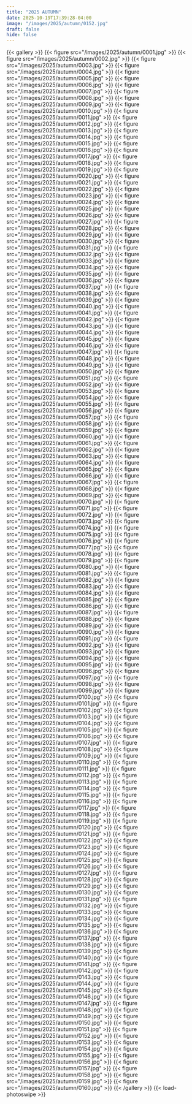 ```yaml
---
title: "2025 AUTUMN"
date: 2025-10-19T17:39:28-04:00
image: "/images/2025/autumn/0152.jpg"
draft: false
hide: false
---
```

{{< gallery >}}
	{{< figure src="/images/2025/autumn/0001.jpg" >}}
	{{< figure src="/images/2025/autumn/0002.jpg" >}}
	{{< figure src="/images/2025/autumn/0003.jpg" >}}
	{{< figure src="/images/2025/autumn/0004.jpg" >}}
	{{< figure src="/images/2025/autumn/0005.jpg" >}}
	{{< figure src="/images/2025/autumn/0006.jpg" >}}
	{{< figure src="/images/2025/autumn/0007.jpg" >}}
	{{< figure src="/images/2025/autumn/0008.jpg" >}}
	{{< figure src="/images/2025/autumn/0009.jpg" >}}
	{{< figure src="/images/2025/autumn/0010.jpg" >}}
	{{< figure src="/images/2025/autumn/0011.jpg" >}}
	{{< figure src="/images/2025/autumn/0012.jpg" >}}
	{{< figure src="/images/2025/autumn/0013.jpg" >}}
	{{< figure src="/images/2025/autumn/0014.jpg" >}}
	{{< figure src="/images/2025/autumn/0015.jpg" >}}
	{{< figure src="/images/2025/autumn/0016.jpg" >}}
	{{< figure src="/images/2025/autumn/0017.jpg" >}}
	{{< figure src="/images/2025/autumn/0018.jpg" >}}
	{{< figure src="/images/2025/autumn/0019.jpg" >}}
	{{< figure src="/images/2025/autumn/0020.jpg" >}}
	{{< figure src="/images/2025/autumn/0021.jpg" >}}
	{{< figure src="/images/2025/autumn/0022.jpg" >}}
	{{< figure src="/images/2025/autumn/0023.jpg" >}}
	{{< figure src="/images/2025/autumn/0024.jpg" >}}
	{{< figure src="/images/2025/autumn/0025.jpg" >}}
	{{< figure src="/images/2025/autumn/0026.jpg" >}}
	{{< figure src="/images/2025/autumn/0027.jpg" >}}
	{{< figure src="/images/2025/autumn/0028.jpg" >}}
	{{< figure src="/images/2025/autumn/0029.jpg" >}}
	{{< figure src="/images/2025/autumn/0030.jpg" >}}
	{{< figure src="/images/2025/autumn/0031.jpg" >}}
	{{< figure src="/images/2025/autumn/0032.jpg" >}}
	{{< figure src="/images/2025/autumn/0033.jpg" >}}
	{{< figure src="/images/2025/autumn/0034.jpg" >}}
	{{< figure src="/images/2025/autumn/0035.jpg" >}}
	{{< figure src="/images/2025/autumn/0036.jpg" >}}
	{{< figure src="/images/2025/autumn/0037.jpg" >}}
	{{< figure src="/images/2025/autumn/0038.jpg" >}}
	{{< figure src="/images/2025/autumn/0039.jpg" >}}
	{{< figure src="/images/2025/autumn/0040.jpg" >}}
	{{< figure src="/images/2025/autumn/0041.jpg" >}}
	{{< figure src="/images/2025/autumn/0042.jpg" >}}
	{{< figure src="/images/2025/autumn/0043.jpg" >}}
	{{< figure src="/images/2025/autumn/0044.jpg" >}}
	{{< figure src="/images/2025/autumn/0045.jpg" >}}
	{{< figure src="/images/2025/autumn/0046.jpg" >}}
	{{< figure src="/images/2025/autumn/0047.jpg" >}}
	{{< figure src="/images/2025/autumn/0048.jpg" >}}
	{{< figure src="/images/2025/autumn/0049.jpg" >}}
	{{< figure src="/images/2025/autumn/0050.jpg" >}}
	{{< figure src="/images/2025/autumn/0051.jpg" >}}
	{{< figure src="/images/2025/autumn/0052.jpg" >}}
	{{< figure src="/images/2025/autumn/0053.jpg" >}}
	{{< figure src="/images/2025/autumn/0054.jpg" >}}
	{{< figure src="/images/2025/autumn/0055.jpg" >}}
	{{< figure src="/images/2025/autumn/0056.jpg" >}}
	{{< figure src="/images/2025/autumn/0057.jpg" >}}
	{{< figure src="/images/2025/autumn/0058.jpg" >}}
	{{< figure src="/images/2025/autumn/0059.jpg" >}}
	{{< figure src="/images/2025/autumn/0060.jpg" >}}
	{{< figure src="/images/2025/autumn/0061.jpg" >}}
	{{< figure src="/images/2025/autumn/0062.jpg" >}}
	{{< figure src="/images/2025/autumn/0063.jpg" >}}
	{{< figure src="/images/2025/autumn/0064.jpg" >}}
	{{< figure src="/images/2025/autumn/0065.jpg" >}}
	{{< figure src="/images/2025/autumn/0066.jpg" >}}
	{{< figure src="/images/2025/autumn/0067.jpg" >}}
	{{< figure src="/images/2025/autumn/0068.jpg" >}}
	{{< figure src="/images/2025/autumn/0069.jpg" >}}
	{{< figure src="/images/2025/autumn/0070.jpg" >}}
	{{< figure src="/images/2025/autumn/0071.jpg" >}}
	{{< figure src="/images/2025/autumn/0072.jpg" >}}
	{{< figure src="/images/2025/autumn/0073.jpg" >}}
	{{< figure src="/images/2025/autumn/0074.jpg" >}}
	{{< figure src="/images/2025/autumn/0075.jpg" >}}
	{{< figure src="/images/2025/autumn/0076.jpg" >}}
	{{< figure src="/images/2025/autumn/0077.jpg" >}}
	{{< figure src="/images/2025/autumn/0078.jpg" >}}
	{{< figure src="/images/2025/autumn/0079.jpg" >}}
	{{< figure src="/images/2025/autumn/0080.jpg" >}}
	{{< figure src="/images/2025/autumn/0081.jpg" >}}
	{{< figure src="/images/2025/autumn/0082.jpg" >}}
	{{< figure src="/images/2025/autumn/0083.jpg" >}}
	{{< figure src="/images/2025/autumn/0084.jpg" >}}
	{{< figure src="/images/2025/autumn/0085.jpg" >}}
	{{< figure src="/images/2025/autumn/0086.jpg" >}}
	{{< figure src="/images/2025/autumn/0087.jpg" >}}
	{{< figure src="/images/2025/autumn/0088.jpg" >}}
	{{< figure src="/images/2025/autumn/0089.jpg" >}}
	{{< figure src="/images/2025/autumn/0090.jpg" >}}
	{{< figure src="/images/2025/autumn/0091.jpg" >}}
	{{< figure src="/images/2025/autumn/0092.jpg" >}}
	{{< figure src="/images/2025/autumn/0093.jpg" >}}
	{{< figure src="/images/2025/autumn/0094.jpg" >}}
	{{< figure src="/images/2025/autumn/0095.jpg" >}}
	{{< figure src="/images/2025/autumn/0096.jpg" >}}
	{{< figure src="/images/2025/autumn/0097.jpg" >}}
	{{< figure src="/images/2025/autumn/0098.jpg" >}}
	{{< figure src="/images/2025/autumn/0099.jpg" >}}
	{{< figure src="/images/2025/autumn/0100.jpg" >}}
	{{< figure src="/images/2025/autumn/0101.jpg" >}}
	{{< figure src="/images/2025/autumn/0102.jpg" >}}
	{{< figure src="/images/2025/autumn/0103.jpg" >}}
	{{< figure src="/images/2025/autumn/0104.jpg" >}}
	{{< figure src="/images/2025/autumn/0105.jpg" >}}
	{{< figure src="/images/2025/autumn/0106.jpg" >}}
	{{< figure src="/images/2025/autumn/0107.jpg" >}}
	{{< figure src="/images/2025/autumn/0108.jpg" >}}
	{{< figure src="/images/2025/autumn/0109.jpg" >}}
	{{< figure src="/images/2025/autumn/0110.jpg" >}}
	{{< figure src="/images/2025/autumn/0111.jpg" >}}
	{{< figure src="/images/2025/autumn/0112.jpg" >}}
	{{< figure src="/images/2025/autumn/0113.jpg" >}}
	{{< figure src="/images/2025/autumn/0114.jpg" >}}
	{{< figure src="/images/2025/autumn/0115.jpg" >}}
	{{< figure src="/images/2025/autumn/0116.jpg" >}}
	{{< figure src="/images/2025/autumn/0117.jpg" >}}
	{{< figure src="/images/2025/autumn/0118.jpg" >}}
	{{< figure src="/images/2025/autumn/0119.jpg" >}}
	{{< figure src="/images/2025/autumn/0120.jpg" >}}
	{{< figure src="/images/2025/autumn/0121.jpg" >}}
	{{< figure src="/images/2025/autumn/0122.jpg" >}}
	{{< figure src="/images/2025/autumn/0123.jpg" >}}
	{{< figure src="/images/2025/autumn/0124.jpg" >}}
	{{< figure src="/images/2025/autumn/0125.jpg" >}}
	{{< figure src="/images/2025/autumn/0126.jpg" >}}
	{{< figure src="/images/2025/autumn/0127.jpg" >}}
	{{< figure src="/images/2025/autumn/0128.jpg" >}}
	{{< figure src="/images/2025/autumn/0129.jpg" >}}
	{{< figure src="/images/2025/autumn/0130.jpg" >}}
	{{< figure src="/images/2025/autumn/0131.jpg" >}}
	{{< figure src="/images/2025/autumn/0132.jpg" >}}
	{{< figure src="/images/2025/autumn/0133.jpg" >}}
	{{< figure src="/images/2025/autumn/0134.jpg" >}}
	{{< figure src="/images/2025/autumn/0135.jpg" >}}
	{{< figure src="/images/2025/autumn/0136.jpg" >}}
	{{< figure src="/images/2025/autumn/0137.jpg" >}}
	{{< figure src="/images/2025/autumn/0138.jpg" >}}
	{{< figure src="/images/2025/autumn/0139.jpg" >}}
	{{< figure src="/images/2025/autumn/0140.jpg" >}}
	{{< figure src="/images/2025/autumn/0141.jpg" >}}
	{{< figure src="/images/2025/autumn/0142.jpg" >}}
	{{< figure src="/images/2025/autumn/0143.jpg" >}}
	{{< figure src="/images/2025/autumn/0144.jpg" >}}
	{{< figure src="/images/2025/autumn/0145.jpg" >}}
	{{< figure src="/images/2025/autumn/0146.jpg" >}}
	{{< figure src="/images/2025/autumn/0147.jpg" >}}
	{{< figure src="/images/2025/autumn/0148.jpg" >}}
	{{< figure src="/images/2025/autumn/0149.jpg" >}}
	{{< figure src="/images/2025/autumn/0150.jpg" >}}
	{{< figure src="/images/2025/autumn/0151.jpg" >}}
	{{< figure src="/images/2025/autumn/0152.jpg" >}}
	{{< figure src="/images/2025/autumn/0153.jpg" >}}
	{{< figure src="/images/2025/autumn/0154.jpg" >}}
	{{< figure src="/images/2025/autumn/0155.jpg" >}}
	{{< figure src="/images/2025/autumn/0156.jpg" >}}
	{{< figure src="/images/2025/autumn/0157.jpg" >}}
	{{< figure src="/images/2025/autumn/0158.jpg" >}}
	{{< figure src="/images/2025/autumn/0159.jpg" >}}
	{{< figure src="/images/2025/autumn/0160.jpg" >}}
{{< /gallery >}}
{{< load-photoswipe >}}

